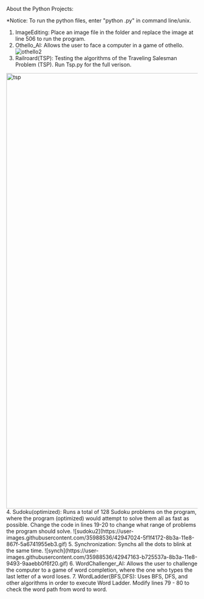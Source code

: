 About the Python Projects:

*Notice: To run the python files,  enter "python .py" in command line/unix.
1. ImageEditing: Place an image file in the folder and replace the image at line 506 to run the program.
2. Othello_AI: Allows the user to face a computer in a game of othello.
![othello2](https://user-images.githubusercontent.com/35988536/42947052-72a7c00c-8b3a-11e8-8bfe-ff66ade75ffe.gif)
3. Railroard(TSP): Testing the algorithms of the Traveling Salesman Problem (TSP). Run Tsp.py for the full verison.
<img width="1147" alt="tsp" src="https://user-images.githubusercontent.com/35988536/42947131-a1e242fc-8b3a-11e8-91cd-79a0c1625df9.png">
4. Sudoku(optimized): Runs a total of 128 Sudoku problems on the program, where the program (optimized) would attempt to solve them all as fast as possible. Change the code in lines 19-20 to change what range of problems the program should solve.
![sudoku2](https://user-images.githubusercontent.com/35988536/42947024-5f1f4172-8b3a-11e8-867f-5a6741955eb3.gif)
5. Synchronization: Synchs all the dots to blink at the same time.
![synch](https://user-images.githubusercontent.com/35988536/42947163-b725537a-8b3a-11e8-9493-9aaebb0f6f20.gif)
6. WordChallenger_AI: Allows the user to challenge the computer to a game of word completion, where the one who types the last letter of a word loses.
7. WordLadder(BFS,DFS): Uses BFS, DFS, and other algorithms in order to execute Word Ladder. Modify lines 79 - 80 to check the word path from word to word. 

